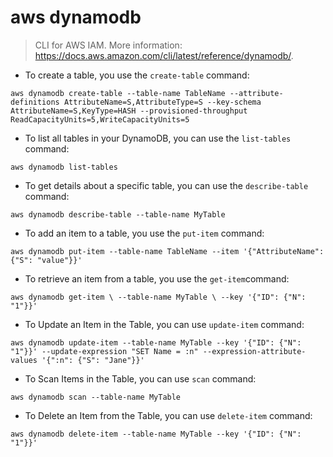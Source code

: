 # aws dynamodb

> CLI for AWS IAM.
> More information: <https://docs.aws.amazon.com/cli/latest/reference/dynamodb/>.

- To create a table, you use the `create-table` command:

`aws dynamodb create-table --table-name TableName --attribute-definitions AttributeName=S,AttributeType=S --key-schema AttributeName=S,KeyType=HASH --provisioned-throughput ReadCapacityUnits=5,WriteCapacityUnits=5`

- To list all tables in your DynamoDB, you can use the `list-tables` command:

`aws dynamodb list-tables`

- To get details about a specific table, you can use the `describe-table` command:

`aws dynamodb describe-table --table-name MyTable`

- To add an item to a table, you use the `put-item` command:

`aws dynamodb put-item --table-name TableName --item '{"AttributeName": {"S": "value"}}'`

- To retrieve an item from a table, you use the `get-item`command:

`aws dynamodb get-item \ --table-name MyTable \ --key '{"ID": {"N": "1"}}'`

- To Update an Item in the Table, you can use `update-item` command:

`aws dynamodb update-item --table-name MyTable --key '{"ID": {"N": "1"}}' --update-expression "SET Name = :n" --expression-attribute-values '{":n": {"S": "Jane"}}'`

- To Scan Items in the Table, you can use `scan` command:

`aws dynamodb scan --table-name MyTable`

- To Delete an Item from the Table, you can use `delete-item` command:

`aws dynamodb delete-item --table-name MyTable --key '{"ID": {"N": "1"}}'`

